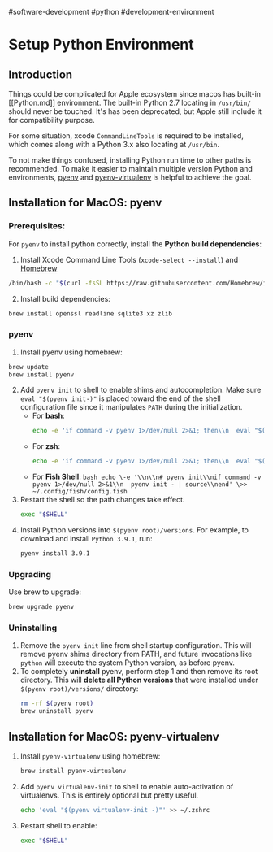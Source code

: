 #software-development #python #development-environment

# Setup Python Environment

## Introduction

Things could be complicated for Apple ecosystem since macos has built-in [[Python.md]] environment. The built-in Python 2.7 locating in `/usr/bin/` should never be touched. It's has been deprecated, but Apple still include it for compatibility purpose.

For some situation, xcode `CommandLineTools` is required to be installed, which comes along with a Python 3.x also locating at `/usr/bin`.

To not make things confused, installing Python run time to other paths is recommended. To make it easier to maintain multiple version Python and environments,  [pyenv](https://github.com/pyenv/pyenv) and [pyenv-virtualenv](https://github.com/pyenv/pyenv-virtualenv) is helpful to achieve the goal.

## Installation for MacOS: pyenv

### Prerequisites:

For `pyenv` to install python correctly, install the **Python build dependencies**:


1. Install Xcode Command Line Tools (`xcode-select --install`) and [Homebrew](https://brew.sh)

```bash
/bin/bash -c "$(curl -fsSL https://raw.githubusercontent.com/Homebrew/install/HEAD/install.sh)"
```

2. Install build dependencies:

```bash
brew install openssl readline sqlite3 xz zlib
```

### pyenv
1. Install pyenv using homebrew:
```bash
brew update
brew install pyenv
```

2. Add `pyenv init` to shell to enable shims and autocompletion. Make sure `eval "$(pyenv init-)"` is placed toward the end of the shell configuration file since it manipulates `PATH` during the initialization.
	- For **bash**:
		```bash
		echo -e 'if command -v pyenv 1>/dev/null 2>&1; then\\n  eval "$(pyenv init -)"\\nfi' \>> ~/.bash\_profile
		```
	- For **zsh**:
		```bash
		echo -e 'if command -v pyenv 1>/dev/null 2>&1; then\\n  eval "$(pyenv init -)"\\nfi' \>> ~/.zshrc
		```
	- For **Fish Shell**:
			```bash
			echo \-e '\\n\\n# pyenv init\\nif command -v pyenv 1>/dev/null 2>&1\\n  pyenv init - | source\\nend' \>> ~/.config/fish/config.fish
			```
3. Restart the shell so the path changes take effect.
	```bash
	exec "$SHELL"
	```
4. Install Python versions into `$(pyenv root)/versions`. For example, to download and install `Python 3.9.1`, run:
	```bash
	pyenv install 3.9.1
	```

### Upgrading

Use brew to upgrade:
```bash
brew upgrade pyenv
```

### Uninstalling

1. Remove the `pyenv init` line from shell startup configuration. This will remove pyenv shims directory from PATH, and future invocations like `python` will execute the system Python version, as before pyenv.
2. To completely **uninstall** pyenv, perform step 1 and then remove its root directory. This will **delete all Python versions** that were installed under `$(pyenv root)/versions/` directory:
	```bash
	rm -rf $(pyenv root)	
	brew uninstall pyenv
	```
	
## Installation for MacOS: pyenv-virtualenv

1. Install `pyenv-virtualenv` using homebrew:
	```bash
	brew install pyenv-virtualenv	
	```
2. Add `pyenv virtualenv-init` to shell to enable auto-activation of virtualenvs. This is entirely optional but pretty useful.
	```bash
	echo 'eval "$(pyenv virtualenv-init -)"' >> ~/.zshrc	
	```
	
3. Restart shell to enable:
	```bash
	exec "$SHELL"	
	```